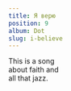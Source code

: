 ```yaml
---
title: Я верю
position: 9
album: Dot
slug: i-believe
---
```


This is a song  
about faith and  
all that jazz.
